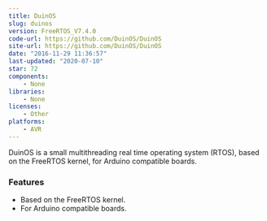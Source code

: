 ```yaml
---
title: DuinOS
slug: duinos
version: FreeRTOS_V7.4.0
code-url: https://github.com/DuinOS/DuinOS
site-url: https://github.com/DuinOS/DuinOS
date: "2016-11-29 11:36:57"
last-updated: "2020-07-10"
star: 72
components:
    - None
libraries:
    - None
licenses:
    - Other
platforms:
    - AVR
---
```

DuinOS is a small multithreading real time operating system (RTOS), based on the FreeRTOS kernel, for Arduino compatible boards.

<!--more-->

### Features

- Based on the FreeRTOS kernel.
- For Arduino compatible boards.

<!--github-projects-->